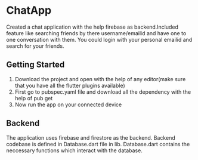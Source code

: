 # ChatApp
Created a chat application with the help firebase as backend.Included feature like searching friends by there username/emailid and have one to one conversation with them.
You could login with your personal emailid and search for your friends.

## Getting Started

1. Download the project and open with the help of any editor(make sure that you have all the flutter plugins available)
2. First go to pubspec.yaml file and download all the dependency with the help of pub get
3. Now run the app on your connected device

## Backend
The application uses firebase and firestore as the backend. Backend codebase is defined in Database.dart file in lib.
Database.dart contains the neccessary functions which interact with the database.
